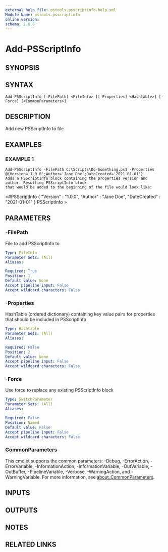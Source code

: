 ```yaml
---
external help file: pstools.psscriptinfo-help.xml
Module Name: pstools.psscriptinfo
online version:
schema: 2.0.0
---
```


# Add-PSScriptInfo

## SYNOPSIS

## SYNTAX

```
Add-PSScriptInfo [-FilePath] <FileInfo> [[-Properties] <Hashtable>] [-Force] [<CommonParameters>]
```

## DESCRIPTION
Add new PSScriptInfo to file

## EXAMPLES

### EXAMPLE 1
```
Add-PSScriptInfo -FilePath C:\Scripts\Do-Something.ps1 -Properties @{Version='1.0.0';Author='Jane Doe';DateCreated='2021-01-01'}
Adds a PSScriptInfo block containing the properties version and author. Resulting PSScriptInfo block 
that would be added to the beginning of the file would look like:
```

\<#PSScriptInfo
{
    "Version" : "1.0.0",
    "Author" : "Jane Doe",
    "DateCreated" : "2021-01-01"
}
PSScriptInfo
\>

## PARAMETERS

### -FilePath
File to add PSScriptInfo to

```yaml
Type: FileInfo
Parameter Sets: (All)
Aliases:

Required: True
Position: 1
Default value: None
Accept pipeline input: False
Accept wildcard characters: False
```

### -Properties
HashTable (ordered dictionary) containing key value pairs for properties that should be included in PSScriptInfo

```yaml
Type: Hashtable
Parameter Sets: (All)
Aliases:

Required: False
Position: 2
Default value: None
Accept pipeline input: False
Accept wildcard characters: False
```

### -Force
Use force to replace any existing PSScriptInfo block

```yaml
Type: SwitchParameter
Parameter Sets: (All)
Aliases:

Required: False
Position: Named
Default value: False
Accept pipeline input: False
Accept wildcard characters: False
```

### CommonParameters
This cmdlet supports the common parameters: -Debug, -ErrorAction, -ErrorVariable, -InformationAction, -InformationVariable, -OutVariable, -OutBuffer, -PipelineVariable, -Verbose, -WarningAction, and -WarningVariable. For more information, see [about_CommonParameters](http://go.microsoft.com/fwlink/?LinkID=113216).

## INPUTS

## OUTPUTS

## NOTES

## RELATED LINKS
